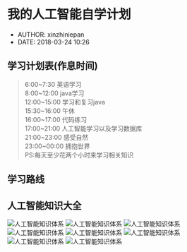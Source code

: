 #  我的人工智能自学计划
 - AUTHOR: xinzhiniepan
 - DATE: 2018-03-24 10:26

##  学习计划表(作息时间)
> 6:00\~7:30  英语学习</br>
> 8:00\~12:00 java学习</br>
> 12:00\~15:00 学习和复习java</br>
> 15:30\~16:00 午休</br>
> 16:00\~17:00 代码练习</br>
> 17:00\~21:00 人工智能学习以及学习数据库</br>
> 21:00\~23:00     感受自然</br>
> 23:00\~00:00     拥抱世界</br>
PS:每天至少花两个小时来学习相关知识

## 学习路线

## 人工智能知识大全
![人工智能知识体系](./resouces/media/picture/intelligence01.jpg)
![人工智能知识体系](./resouces/media/picture/intelligence02.jpg)
![人工智能知识体系](./resouces/media/picture/intelligence03.jpg)
![人工智能知识体系](./resouces/media/picture/intelligence04.jpg)
![人工智能知识体系](./resouces/media/picture/intelligence05.jpg)
![人工智能知识体系](./resouces/media/picture/intelligence06.jpg)
![人工智能知识体系](./resouces/media/picture/intelligence07.jpg)
![人工智能知识体系](./resouces/media/picture/intelligence08.jpg)
